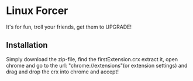 # Linux Forcer
It's for fun, troll your friends, get them to UPGRADE!

## Installation
Simply download the zip-file, find the firstExtension.crx extract it, open chrome and go to the url: "chrome://extensions"(or extension settings) and drag and drop the crx into chrome and accept!
